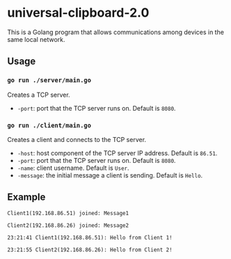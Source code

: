 # universal-clipboard-2.0

This is a Golang program that allows communications among devices in the same local network.

## Usage
### `go run ./server/main.go` 
Creates a TCP server.
- `-port`: port that the TCP server runs on. Default is `8080`.
### `go run ./client/main.go` 
Creates a client and connects to the TCP server.
- `-host`: host component of the TCP server IP address. Default is `86.51`.
- `-port`: port that the TCP server runs on. Default is `8080`.
- `-name`: client username. Default is `User`.
- `-message`: the initial message a client is sending. Default is `Hello`.

## Example
```
Client1(192.168.86.51) joined: Message1

Client2(192.168.86.26) joined: Message2

23:21:41 Client1(192.168.86.51): Hello from Client 1!

23:21:55 Client2(192.168.86.26): Hello from Client 2!
```